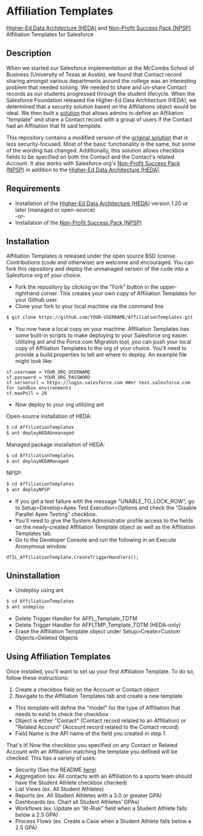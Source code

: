 # Affiliation Templates

<a href="https://github.com/SalesforceFoundation/HEDAP" >Higher-Ed Data Architecture (HEDA)</a> and <a href="https://github.com/SalesforceFoundation/Cumulus" >Non-Profit Success Pack (NPSP)</a> Affiliation Templates for Salesforce

## Description

When we started our Salesforce implementation at the McCombs School of Business (University of Texas at Austin), we found that Contact record sharing amongst various departments around the college was an interesting problem that needed solving. We needed to share and un-share Contact records as our students progressed through the student lifecycle. When the Salesforce Foundation released the Higher-Ed Data Architecture (HEDA), we determined that a security solution based on the Affiliations object would be ideal. We then built a <a href="https://github.com/utmccombs/AffiliationSecurity" >solution</a> that allows admins to define an Affiliation "template" and share a Contact record with a group of users if the Contact had an Affiliation that fit said template.

This repository contains a modified version of the <a href="https://github.com/utmccombs/AffiliationSecurity" >original solution</a> that is less security-focused. Most of the basic functionality is the same, but some of the wording has changed. Additionally, this solution allows checkbox fields to be specified on both the Contact and the Contact's related Account. It also works with Salesforce.org's <a href="https://github.com/SalesforceFoundation/Cumulus" >Non-Profit Success Pack (NPSP)</a> in addition to the <a href="https://github.com/SalesforceFoundation/HEDAP" >Higher-Ed Data Architecture (HEDA)</a>.

## Requirements

* Installation of the <a href="https://github.com/SalesforceFoundation/HEDAP" >Higher-Ed Data Architecture (HEDA)</a> version 1.20 or later (managed or open-source)
<br />-or-
* Installation of the <a href="https://github.com/SalesforceFoundation/Cumulus" >Non-Profit Success Pack (NPSP)</a>

## Installation

Affiliation Templates is released under the open source BSD license. Contributions (code and otherwise) are welcome and encouraged. You can fork this repository and deploy the unmanaged version of the code into a Salesforce org of your choice.

* Fork the repository by clicking on the "Fork" button in the upper-righthand corner. This creates your own copy of Affiliation Templates for your Github user.
* Clone your fork to your local machine via the command line
```sh
$ git clone https://github.com/YOUR-USERNAME/AffiliationTemplates.git
```
* You now have a local copy on your machine. Affiliation Templates has some built-in scripts to make deploying to your Salesforce org easier. Utilizing ant and the Force.com Migration tool, you can push your local copy of Affiliation Templates to the org of your choice. You'll need to provide a build.properties to tell ant where to deploy. An example file might look like:

```
sf.username = YOUR_ORG_USERNAME
sf.password = YOUR_ORG_PASSWORD
sf.serverurl = https://login.salesforce.com ##or test.salesforce.com for sandbox environments
sf.maxPoll = 20
```

* Now deploy to your org utilizing ant

Open-source installation of HEDA:
```sh
$ cd AffiliationTemplates
$ ant deployHEDAUnmanaged
```

Managed package installation of HEDA:
```sh
$ cd AffiliationTemplates
$ ant deployHEDAManaged
```

NPSP:
```sh
$ cd AffiliationTemplates
$ ant deployNPSP
```

* If you get a test failure with the message "UNABLE_TO_LOCK_ROW", go to Setup>Develop>Apex Test Execution>Options and check the "Disable Parallel Apex Testing" checkbox.
* You'll need to give the System Administrator profile access to the fields on the newly-created Affiliation Template object as well as the Affiliation Templates tab.
* Go to the Developer Console and run the following in an Execute Anonymous window:

```
UTIL_AffiliationTemplate.CreateTriggerHandlers();
```

## Uninstallation

* Undeploy using ant

```sh
$ cd AffiliationTemplates
$ ant undeploy
```

* Delete Trigger Handler for AFFL_Template_TDTM
* Delete Trigger Handler for AFFLTMP_Template_TDTM (HEDA-only)
* Erase the Affiliation Template object under Setup>Create>Custom Objects>Deleted Objects

## Using Affiliation Templates

Once installed, you'll want to set up your first Affiliation Template. To do so, follow these instructions:

1. Create a checkbox field on the Account or Contact object
2. Navigate to the Affiliation Templates tab and create a new template
  * This template will define the "model" for the type of Affiliation that needs to exist to check the checkbox
  * Object is either "Contact" (Contact record related to an Affiliation) or "Related Account" (Account record related to the Contact record)
  * Field Name is the API name of the field you created in step 1

That's it! Now the checkbox you specified on any Contact or Related Account with an Affiliation matching the template you defined will be checked. This has a variety of uses:

* Security (See the README <a href="https://github.com/utmccombs/AffiliationSecurity" >here</a>)
* Aggregation (ex. All contacts with an Affiliation to a sports team should have the Student Athlete checkbox checked)
* List Views (ex. All Student Athletes)
* Reports (ex. All Student Athletes with a 3.0 or greater GPA)
* Dashboards (ex. Chart all Student Athletes’ GPAs)
* Workflows (ex. Update an “At-Risk” field when a Student Athlete falls below a 2.5 GPA)
* Process Flows (ex. Create a Case when a Student Athlete falls below a 2.5 GPA)
